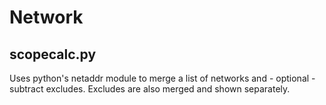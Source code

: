 # Network

## scopecalc.py

Uses python's netaddr module to merge a list of networks and - optional - subtract excludes. Excludes are also merged and shown separately.
